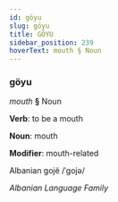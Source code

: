 ```yaml
---
id: göyu
slug: göyu
title: GÖYU
sidebar_position: 239
hoverText: mouth § Noun
---
```


### göyu

*mouth* **§** Noun

**Verb**: to be a mouth

**Noun**: mouth

**Modifier**: mouth-related

Albanian gojë /ˈɡojə/

*Albanian Language Family*